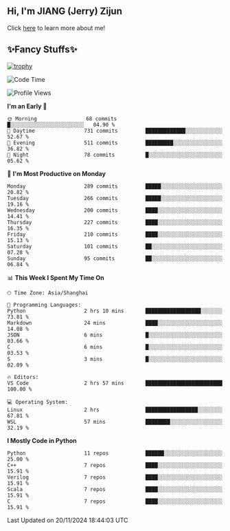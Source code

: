 ## Hi, I'm JIANG (Jerry) Zijun

Click [here](https://jzjerry.github.io/about/) to learn more about me!

## ✨Fancy Stuffs✨
[![trophy](https://github-profile-trophy.vercel.app/?username=jzjerry&theme=onedark)](https://github.com/ryo-ma/github-profile-trophy)
<!--START_SECTION:waka-->
![Code Time](http://img.shields.io/badge/Code%20Time-859%20hrs%2026%20mins-blue)

![Profile Views](http://img.shields.io/badge/Profile%20Views-0-blue)

**I'm an Early 🐤** 

```text
🌞 Morning                68 commits          █░░░░░░░░░░░░░░░░░░░░░░░░   04.90 % 
🌆 Daytime                731 commits         █████████████░░░░░░░░░░░░   52.67 % 
🌃 Evening                511 commits         █████████░░░░░░░░░░░░░░░░   36.82 % 
🌙 Night                  78 commits          █░░░░░░░░░░░░░░░░░░░░░░░░   05.62 % 
```
📅 **I'm Most Productive on Monday** 

```text
Monday                   289 commits         █████░░░░░░░░░░░░░░░░░░░░   20.82 % 
Tuesday                  266 commits         █████░░░░░░░░░░░░░░░░░░░░   19.16 % 
Wednesday                200 commits         ████░░░░░░░░░░░░░░░░░░░░░   14.41 % 
Thursday                 227 commits         ████░░░░░░░░░░░░░░░░░░░░░   16.35 % 
Friday                   210 commits         ████░░░░░░░░░░░░░░░░░░░░░   15.13 % 
Saturday                 101 commits         ██░░░░░░░░░░░░░░░░░░░░░░░   07.28 % 
Sunday                   95 commits          ██░░░░░░░░░░░░░░░░░░░░░░░   06.84 % 
```


📊 **This Week I Spent My Time On** 

```text
🕑︎ Time Zone: Asia/Shanghai

💬 Programming Languages: 
Python                   2 hrs 10 mins       ██████████████████░░░░░░░   73.81 % 
Markdown                 24 mins             ████░░░░░░░░░░░░░░░░░░░░░   14.08 % 
JSON                     6 mins              █░░░░░░░░░░░░░░░░░░░░░░░░   03.66 % 
C                        6 mins              █░░░░░░░░░░░░░░░░░░░░░░░░   03.53 % 
S                        3 mins              █░░░░░░░░░░░░░░░░░░░░░░░░   02.09 % 

🔥 Editors: 
VS Code                  2 hrs 57 mins       █████████████████████████   100.00 % 

💻 Operating System: 
Linux                    2 hrs               █████████████████░░░░░░░░   67.81 % 
WSL                      57 mins             ████████░░░░░░░░░░░░░░░░░   32.19 % 
```

**I Mostly Code in Python** 

```text
Python                   11 repos            ██████░░░░░░░░░░░░░░░░░░░   25.00 % 
C++                      7 repos             ████░░░░░░░░░░░░░░░░░░░░░   15.91 % 
Verilog                  7 repos             ████░░░░░░░░░░░░░░░░░░░░░   15.91 % 
Scala                    7 repos             ████░░░░░░░░░░░░░░░░░░░░░   15.91 % 
C                        7 repos             ████░░░░░░░░░░░░░░░░░░░░░   15.91 % 
```




 Last Updated on 20/11/2024 18:44:03 UTC
<!--END_SECTION:waka-->
